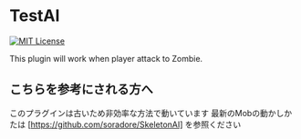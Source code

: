 # TestAI
[![MIT License](http://img.shields.io/badge/license-MIT-blue.svg?style=flat)](LICENSE)

This plugin will work when player attack to Zombie.

## こちらを参考にされる方へ
このプラグインは古いため非効率な方法で動いています
最新のMobの動かしかたは
[https://github.com/soradore/SkeletonAI]
を参照ください
